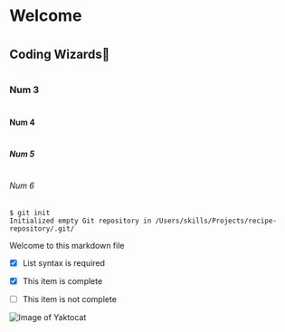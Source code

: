 # <h1>Welcome</h1>
# <h2>Coding Wizards🧙</h2>
# <h3>Num 3</h3>
# <h4>Num 4</h4>
# <h5>Num 5</h5>
# <h6>Num 6</h6>

```
$ git init
Initialized empty Git repository in /Users/skills/Projects/recipe-repository/.git/
```

Welcome to this markdown file

- [x] List syntax is required
- [x] This item is complete
- [ ] This item is not complete


![Image of Yaktocat](https://octodex.github.com/images/yaktocat.png)
